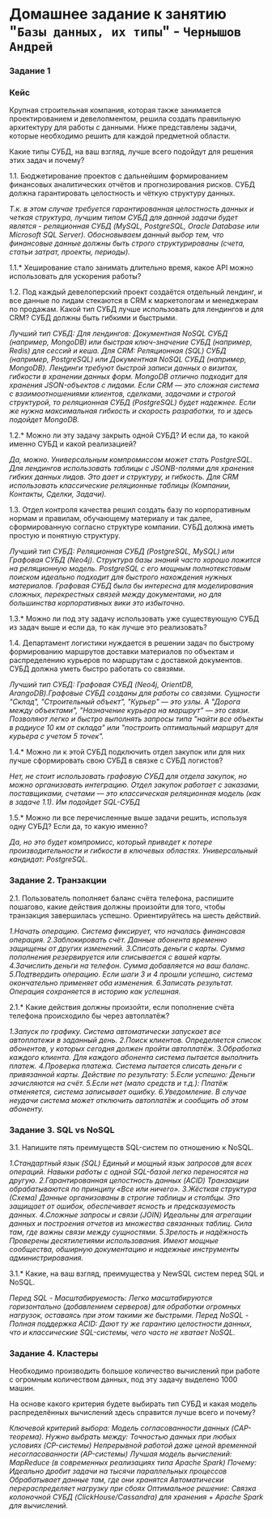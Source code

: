 # Домашнее задание к занятию "`Базы данных, их типы`" - `Чернышов Андрей`

### Задание 1
### Кейс
Крупная строительная компания, которая также занимается проектированием и девелопментом, решила создать правильную архитектуру для работы с данными. Ниже представлены задачи, которые необходимо решить для каждой предметной области.

Какие типы СУБД, на ваш взгляд, лучше всего подойдут для решения этих задач и почему?

1.1. Бюджетирование проектов с дальнейшим формированием финансовых аналитических отчётов и прогнозирования рисков. СУБД должна гарантировать целостность и чёткую структуру данных.

*Т.к. в этом случае требуется  гарантированная целостность данных и четкая структура, лучшим типом СУБД для данной задачи будет являтся - реляционная СУБД (MySQL, PostgreSQL, Oracle Database или Microsoft SQL Server). Обосновываем данный выбор тем, что финансовые данные должны быть строго структурированы (счета, статьи затрат, проекты, периоды).*

1.1.* Хеширование стало занимать длительно время, какое API можно использовать для ускорения работы?

1.2. Под каждый девелоперский проект создаётся отдельный лендинг, и все данные по лидам стекаются в CRM к маркетологам и менеджерам по продажам. Какой тип СУБД лучше использовать для лендингов и для CRM? СУБД должны быть гибкими и быстрыми.

*Лучший тип СУБД:
Для лендингов: Документная NoSQL СУБД (например, MongoDB) или быстрая ключ-значение СУБД (например, Redis) для сессий и кеша.
Для CRM: Реляционная (SQL) СУБД (например, PostgreSQL) или Документная NoSQL СУБД (например, MongoDB).
Лендинги требуют быстрой записи данных о визитах, гибкости в хранении данных форм. MongoDB отлично подходит для хранения JSON-объектов с лидами.
Если CRM — это сложная система с взаимоотношениями клиентов, сделками, задачами и строгой структурой, то реляционная СУБД (PostgreSQL) будет надежнее. Если же нужна максимальная гибкость и скорость разработки, то и здесь подойдет MongoDB.*

1.2.* Можно ли эту задачу закрыть одной СУБД? И если да, то какой именно СУБД и какой реализацией?

*Да, можно. Универсальным компромиссом может стать PostgreSQL. Для лендингов использовать таблицы с JSONB-полями для хранения гибких данных лидов. Это дает и структуру, и гибкость. Для CRM использовать классические реляционные таблицы (Компании, Контакты, Сделки, Задачи).*

1.3. Отдел контроля качества решил создать базу по корпоративным нормам и правилам, обучающему материалу и так далее, сформированную согласно структуре компании. СУБД должна иметь простую и понятную структуру.

*Лучший тип СУБД: Реляционная СУБД (PostgreSQL, MySQL) или Графовая СУБД (Neo4j). Структура базы знаний часто хорошо ложится на реляционную модель.
PostgreSQL с его мощным полнотекстовым поиском идеально подходит для быстрого нахождения нужных материалов.
Графовая СУБД была бы интересна для моделирования сложных, перекрестных связей между документами, но для большинства корпоративных вики это избыточно.*

1.3.* Можно ли под эту задачу использовать уже существующую СУБД из задач выше и если да, то как лучше это реализовать?

1.4. Департамент логистики нуждается в решении задач по быстрому формированию маршрутов доставки материалов по объектам и распределению курьеров по маршрутам с доставкой документов. СУБД должна уметь быстро работать со связями.

*Лучший тип СУБД: Графовая СУБД (Neo4j,  OrientDB, ArangoDB).Графовые СУБД созданы для работы со связями. Сущности "Склад", "Строительный объект", "Курьер" — это узлы. А "Дорога между объектами", "Назначение курьера на маршрут" — это связи.
Позволяют легко и быстро выполнять запросы типа "найти все объекты в радиусе 10 км от склада" или "построить оптимальный маршрут для курьера с учетом 5 точек".*

1.4.* Можно ли к этой СУБД подключить отдел закупок или для них лучше сформировать свою СУБД в связке с СУБД логистов?

*Нет, не стоит использовать графовую СУБД для отдела закупок, но можно организовать интеграцию. Отдел закупок работает с заказами, поставщиками, счетами — это классическая реляционная модель (как в задаче 1.1). Им подойдет SQL-СУБД*

1.5.* Можно ли все перечисленные выше задачи решить, используя одну СУБД? Если да, то какую именно?

*Да, но это будет компромисс, который приведет к потере производительности и гибкости в ключевых областях.
Универсальный кандидат: PostgreSQL.*

### Задание 2. Транзакции
2.1. Пользователь пополняет баланс счёта телефона, распишите пошагово, какие действия должны произойти для того, чтобы транзакция завершилась успешно. Ориентируйтесь на шесть действий.

*1.Начать операцию. Система фиксирует, что началась финансовая операция.
2.Заблокировать счёт. Данные абонента временно защищены от других изменений.
3.Списать деньги с карты. Сумма пополнения резервируется или списывается с вашей карты.
4.Зачислить деньги на телефон. Сумма добавляется на ваш баланс.
5.Подтвердить операцию. Если шаги 3 и 4 прошли успешно, система окончательно применяет оба изменения.
6.Записать результат. Операция сохраняется в историю как успешная.*

2.1.* Какие действия должны произойти, если пополнение счёта телефона происходило бы через автоплатёж?

*1.Запуск по графику. Система автоматически запускает все автоплатежи в заданный день.
2.Поиск клиентов. Определяется список абонентов, у которых сегодня должен пройти автоплатёж.
3.Обработка каждого клиента. Для каждого абонента система пытается выполнить платеж.
4.Проверка платежа. Система пытается списать деньги с привязанной карты.
Действие по результату:
5.Если успешно: Деньги зачисляются на счёт.
5.Если нет (мало средств и т.д.): Платёж отменяется, система записывает ошибку.
6.Уведомление. В случае неудачи система может отключить автоплатёж и сообщить об этом абоненту.*

### Задание 3. SQL vs NoSQL
3.1. Напишите пять преимуществ SQL-систем по отношению к NoSQL.

*1.Стандартный язык (SQL)
Единый и мощный язык запросов для всех операций. Навыки работы с одной SQL-базой легко переносятся на другую.
2.Гарантированная целостность данных (ACID)
Транзакции обрабатываются по принципу «Все или ничего». 
3.Жёсткая структура (Схема)
Данные организованы в строгие таблицы и столбцы. Это защищает от ошибок, обеспечивает ясность и предсказуемость данных.
4.Сложные запросы и связи (JOIN)
Идеальны для агрегации данных и построения отчетов из множества связанных таблиц. Сила там, где важны связи между сущностями.
5.Зрелость и надёжность
Проверены десятилетиями использования. Имеют мощные сообщества, обширную документацию и надежные инструменты администрирования.*

3.1.* Какие, на ваш взгляд, преимущества у NewSQL систем перед SQL и NoSQL.

*Перед SQL -	Масштабируемость: Легко масштабируются горизонтально (добавлением серверов) для обработки огромных нагрузок, оставаясь при этом такими же быстрыми.
Перед NoSQL - Полная поддержка ACID: Дают ту же гарантию целостности данных, что и классические SQL-системы, чего часто не хватает NoSQL.*

### Задание 4. Кластеры
Необходимо производить большое количество вычислений при работе с огромным количеством данных, под эту задачу выделено 1000 машин.

На основе какого критерия будете выбирать тип СУБД и какая модель распределённых вычислений здесь справится лучше всего и почему?

*Ключевой критерий выбора: Модель согласованности данных (CAP-теорема). Нужно выбрать между:
Точностью данных при любых условиях (CP-системы)
Непрерывной работой даже ценой временной несогласованности (AP-системы)
Лучшая модель вычислений: MapReduce (в современных реализациях типа Apache Spark)
Почему:
Идеально дробит задачи на тысячи параллельных процессов
Обрабатывает данные там, где они хранятся
Автоматически перераспределяет нагрузку при сбоях
Оптимальное решение: Связка колоночной СУБД (ClickHouse/Cassandra) для хранения + Apache Spark для вычислений.*
